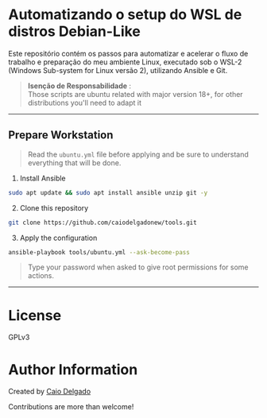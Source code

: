 # Automatizando o setup do WSL de distros Debian-Like

Este repositório contém os passos para automatizar e acelerar o fluxo de trabalho e preparação do meu ambiente Linux, executado sob o WSL-2 (Windows Sub-system for Linux versão 2), utilizando Ansible e Git.  

> **Isenção de Responsabilidade** :  
> Those scripts are ubuntu related with major version 18+, for other distributions you'll need to adapt it
___

## Prepare Workstation

> Read the `ubuntu.yml` file before applying and be sure to understand everything that will be done.

1. Install Ansible
```bash
sudo apt update && sudo apt install ansible unzip git -y
```
2. Clone this repository
```bash
git clone https://github.com/caiodelgadonew/tools.git
```

3. Apply the configuration
```bash
ansible-playbook tools/ubuntu.yml --ask-become-pass
```
>Type your password when asked to give root permissions for some actions.
___

# License
GPLv3

# Author Information
Created by [Caio Delgado](https://linktr.ee/caiodelgadonew)

Contributions are more than welcome!
